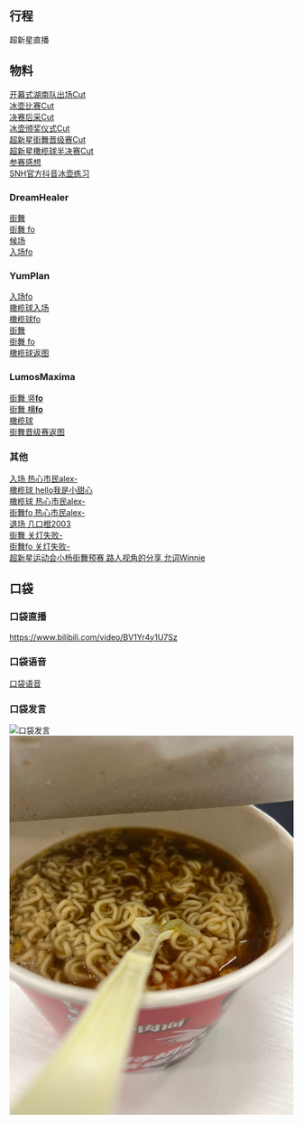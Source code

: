## 行程
超新星直播

## 物料
[开幕式湖南队出场Cut](https://weibo.com/5236952807/L6s9jC4ES)<br>
[冰壶比赛Cut](https://weibo.com/5236952807/L6tlycceJ)<br>
[决赛后采Cut](https://weibo.com/5236952807/L6teEy6IO)<br> 
[冰壶颁奖仪式Cut](https://weibo.com/5236952807/L6u2g4iRJ)<br>
[超新星街舞晋级赛Cut](https://weibo.com/5236952807/L6v7wkW1O)<br>
[超新星橄榄球半决赛Cut](https://weibo.com/5236952807/L6vomksGI)<br> 
[参赛感想](https://weibo.com/2591595652/L6vOufWyz)<br> 
[SNH官方抖音冰壶练习](https://www.douyin.com/video/7042607455724915976)
### DreamHealer
[街舞](https://weibo.com/6375088879/L6vhQEFx2)<br> 
[街舞 fo](https://weibo.com/6375088879/L6v2xi5V5)<br>
[候场](https://weibo.com/6375088879/L6w7p06Wc)<br>
[入场fo](https://weibo.com/6375088879/L6sqd3X0F)
### YumPlan
[入场fo ](https://weibo.com/7335378002/L6rZ61Onq)<br> 
[橄榄球入场](https://weibo.com/7335378002/L6vuO8BkN)<br> 
[橄榄球fo](https://weibo.com/7335378002/L6whCuSDf)<br> 
[街舞](https://weibo.com/7335378002/L6wz2hYDE)<br> 
[街舞 fo](https://weibo.com/7335378002/L6v5ADeXN)<br> 
[橄榄球返图](https://weibo.com/7335378002/L6wHkFzcS)<br> 

### LumosMaxima
[街舞 竖𝐟𝐨](https://weibo.com/7726863056/L6vEPcGK5)<br> 
[街舞 横𝐟𝐨](https://weibo.com/7726863056/L6ARO89Xh)<br> 
[橄榄球](https://weibo.com/7726863056/L6Bj3sNs7)<br> 
[街舞晋级赛返图](https://weibo.com/7726863056/L6B4Jf3hV)<br> 

### 其他
[入场 热心市民alex-](https://weibo.com/2971625284/L6s39e2l0)<br>
[橄榄球 hello我是小甜心](https://weibo.com/6314934920/L6uK6fSAr)<br> 
[橄榄球 热心市民alex-](https://weibo.com/2971625284/L6uQasNCm)<br> 
[街舞fo 热心市民alex-](https://weibo.com/2971625284/L6vhKd2Qm)<br> 
[退场 几口橙2003](https://weibo.com/7549103594/L6wWiwkTI)<br> 
[街舞 关灯失败-](https://weibo.com/6874698350/L6w1dcH6k)<br>
[街舞fo 关灯失败-](https://weibo.com/6874698350/L6wcC1N1E)<br>
[超新星运动会小杨街舞预赛 路人视角的分享 允词Winnie](https://weibo.com/5601706596/L6KdDmZce)<br>

## 口袋
### 口袋直播
https://www.bilibili.com/video/BV1Yr4y1U7Sz
### 口袋语音
[口袋语音](./pocket48/audios/)
### 口袋发言
![口袋发言](./pocket48/imgs/messages1.JPG)<br>
![口袋发言](./pocket48/imgs/P1.JPG)<br>

